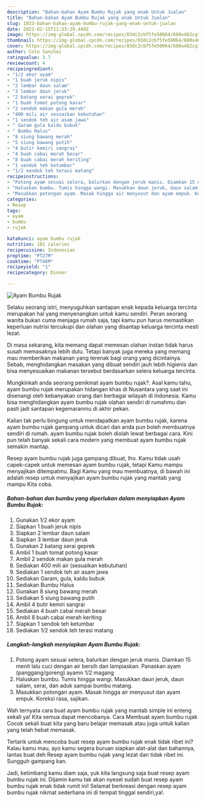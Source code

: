 ```yaml
---
description: "Bahan-bahan Ayam Bumbu Rujak yang enak Untuk Jualan"
title: "Bahan-bahan Ayam Bumbu Rujak yang enak Untuk Jualan"
slug: 1033-bahan-bahan-ayam-bumbu-rujak-yang-enak-untuk-jualan
date: 2021-02-15T11:53:29.449Z
image: https://img-global.cpcdn.com/recipes/03dc2cbf5fe50064/680x482cq70/ayam-bumbu-rujak-foto-resep-utama.jpg
thumbnail: https://img-global.cpcdn.com/recipes/03dc2cbf5fe50064/680x482cq70/ayam-bumbu-rujak-foto-resep-utama.jpg
cover: https://img-global.cpcdn.com/recipes/03dc2cbf5fe50064/680x482cq70/ayam-bumbu-rujak-foto-resep-utama.jpg
author: Cole Sanchez
ratingvalue: 3.7
reviewcount: 4
recipeingredient:
- "1/2 ekor ayam"
- "1 buah jeruk nipis"
- "2 lembar daun salam"
- "3 lembar daun jeruk"
- "2 batang serai geprek"
- "1 buah tomat potong kasar"
- "2 sendok makan gula merah"
- "400 mili air sesuaikan kebutuhan"
- "1 sendok teh air asam jawa"
- " Garam gula kaldu bubuk"
- " Bumbu Halus"
- "8 siung bawang merah"
- "5 siung bawang putih"
- "4 butir kemiri sangrai"
- "4 buah cabai merah besar"
- "8 buah cabai merah keriting"
- "1 sendok teh ketumbar"
- "1/2 sendok teh terasi matang"
recipeinstructions:
- "Potong ayam sesuai selera, balurkan dengan jeruk manis. Diamkan 15 menit lalu cuci dengan air bersih dan lampiaskan. Panaskan ayam (panggang/goreng) ayamn 1/2 magang"
- "Haluskan bumbu. Tumis hingga wangi. Masukkan daun jeruk, daun salam, serai, dan aduk sampai bumbu matang."
- "Masukkan potongan ayam. Masak hingga air menyusut dan ayam empuk. Koreksi rasa, sajikan."
categories:
- Resep
tags:
- ayam
- bumbu
- rujak

katakunci: ayam bumbu rujak 
nutrition: 101 calories
recipecuisine: Indonesian
preptime: "PT27M"
cooktime: "PT46M"
recipeyield: "1"
recipecategory: Dinner

---
```



![Ayam Bumbu Rujak](https://img-global.cpcdn.com/recipes/03dc2cbf5fe50064/680x482cq70/ayam-bumbu-rujak-foto-resep-utama.jpg)

Selaku seorang istri, menyuguhkan santapan enak kepada keluarga tercinta merupakan hal yang menyenangkan untuk kamu sendiri. Peran seorang  wanita bukan cuma menjaga rumah saja, tapi kamu pun harus memastikan keperluan nutrisi tercukupi dan olahan yang disantap keluarga tercinta mesti lezat.

Di masa  sekarang, kita memang dapat memesan olahan instan tidak harus susah memasaknya lebih dulu. Tetapi banyak juga mereka yang memang mau memberikan makanan yang terenak bagi orang yang dicintainya. Sebab, menghidangkan masakan yang dibuat sendiri jauh lebih higienis dan bisa menyesuaikan makanan tersebut berdasarkan selera keluarga tercinta. 



Mungkinkah anda seorang penikmat ayam bumbu rujak?. Asal kamu tahu, ayam bumbu rujak merupakan hidangan khas di Nusantara yang saat ini disenangi oleh kebanyakan orang dari berbagai wilayah di Indonesia. Kamu bisa menghidangkan ayam bumbu rujak olahan sendiri di rumahmu dan pasti jadi santapan kegemaranmu di akhir pekan.

Kalian tak perlu bingung untuk mendapatkan ayam bumbu rujak, karena ayam bumbu rujak gampang untuk dicari dan anda pun boleh membuatnya sendiri di rumah. ayam bumbu rujak boleh diolah lewat berbagai cara. Kini pun telah banyak sekali cara modern yang membuat ayam bumbu rujak semakin mantap.

Resep ayam bumbu rujak juga gampang dibuat, lho. Kamu tidak usah capek-capek untuk memesan ayam bumbu rujak, tetapi Kamu mampu menyajikan ditempatmu. Bagi Kamu yang mau membuatnya, di bawah ini adalah resep untuk menyajikan ayam bumbu rujak yang mantab yang mampu Kita coba.

<!--inarticleads1-->

##### Bahan-bahan dan bumbu yang diperlukan dalam menyiapkan Ayam Bumbu Rujak:

1. Gunakan 1/2 ekor ayam
1. Siapkan 1 buah jeruk nipis
1. Siapkan 2 lembar daun salam
1. Siapkan 3 lembar daun jeruk
1. Gunakan 2 batang serai geprek
1. Ambil 1 buah tomat potong kasar
1. Ambil 2 sendok makan gula merah
1. Sediakan 400 mili air (sesuaikan kebutuhan)
1. Sediakan 1 sendok teh air asam jawa
1. Sediakan  Garam, gula, kaldu bubuk
1. Sediakan  Bumbu Halus
1. Gunakan 8 siung bawang merah
1. Sediakan 5 siung bawang putih
1. Ambil 4 butir kemiri sangrai
1. Sediakan 4 buah cabai merah besar
1. Ambil 8 buah cabai merah keriting
1. Siapkan 1 sendok teh ketumbar
1. Sediakan 1/2 sendok teh terasi matang




<!--inarticleads2-->

##### Langkah-langkah menyiapkan Ayam Bumbu Rujak:

1. Potong ayam sesuai selera, balurkan dengan jeruk manis. Diamkan 15 menit lalu cuci dengan air bersih dan lampiaskan. Panaskan ayam (panggang/goreng) ayamn 1/2 magang
1. Haluskan bumbu. Tumis hingga wangi. Masukkan daun jeruk, daun salam, serai, dan aduk sampai bumbu matang.
1. Masukkan potongan ayam. Masak hingga air menyusut dan ayam empuk. Koreksi rasa, sajikan.




Wah ternyata cara buat ayam bumbu rujak yang mantab simple ini enteng sekali ya! Kita semua dapat mencobanya. Cara Membuat ayam bumbu rujak Cocok sekali buat kita yang baru belajar memasak atau juga untuk kalian yang telah hebat memasak.

Tertarik untuk mencoba buat resep ayam bumbu rujak enak tidak ribet ini? Kalau kamu mau, ayo kamu segera buruan siapkan alat-alat dan bahannya, lantas buat deh Resep ayam bumbu rujak yang lezat dan tidak ribet ini. Sungguh gampang kan. 

Jadi, ketimbang kamu diam saja, yuk kita langsung saja buat resep ayam bumbu rujak ini. Dijamin kamu tak akan nyesel sudah buat resep ayam bumbu rujak enak tidak rumit ini! Selamat berkreasi dengan resep ayam bumbu rujak nikmat sederhana ini di tempat tinggal sendiri,ya!.


